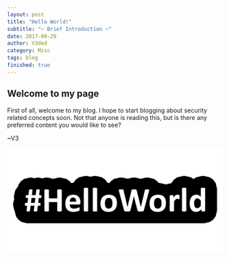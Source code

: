 ```yaml
---
layout: post
title: "Hello World!"
subtitle: "~ Brief Introduction ~"
date: 2017-09-29
author: V3ded
category: Misc
tags: blog 
finished: true
---
```



## Welcome to my page

First of all, welcome to my blog. I hope to start blogging about security related concepts soon. Not that anyone is reading this, but is there any preferred content you would like to see? 

~V3

<a href="/img/blog/helloworld.png"><img class="centerImgSmall" src="/img/blog/helloworld.png"></a> 
